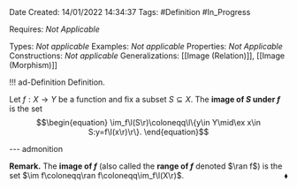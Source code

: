 <br />
<br />

Date Created: 14/01/2022 14:34:37
Tags: #Definition #In_Progress

Requires: _Not Applicable_

Types: _Not applicable_
Examples: _Not applicable_
Properties: _Not Applicable_
Constructions: _Not applicable_
Generalizations: [[Image (Relation)]], [[Image (Morphism)]]

!!! ad-Definition Definition.

Let $f:X\to Y$ be a function and fix a subset $S\subseteq X$. The **image of $S$ under $f$** is the set
$$\begin{equation}
    \im_f\l(S\r)\coloneqq\l\{y\in Y\mid\ex x\in S:y=f\l(x\r)\r\}.
\end{equation}$$

--- admonition

**Remark.** The **image of $f$** (also called the **range of $f$** denoted $\ran f$) is the set $\im f\coloneqq\ran f\coloneqq\im_f\l(X\r)$.<span style="float:right;">$\blacklozenge$</span>
